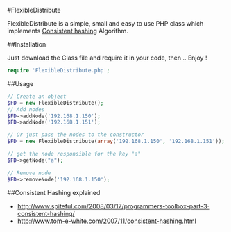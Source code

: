 #FlexibleDistribute

FlexibleDistribute is a simple, small and easy to use PHP class which implements [Consistent hashing](http://en.wikipedia.org/wiki/Consistent_hashing) Algorithm.

##Installation

Just download the Class file and require it in your code, then .. Enjoy !
```php
require 'FlexibleDistribute.php';
```

##Usage

```php
// Create an object
$FD = new FlexibleDistribute();
// Add nodes
$FD->addNode('192.168.1.150');
$FD->addNode('192.168.1.151');

// Or just pass the nodes to the constructor
$FD = new FlexibleDistribute(array('192.168.1.150', '192.168.1.151'));

// get the node responsible for the key "a"
$FD->getNode("a");

// Remove node
$FD->removeNode('192.168.1.150');
```

##Consistent Hashing explained

  * http://www.spiteful.com/2008/03/17/programmers-toolbox-part-3-consistent-hashing/
  * http://www.tom-e-white.com/2007/11/consistent-hashing.html